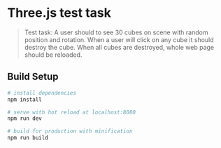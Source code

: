 # Three.js test task

> Test task: A user should to see 30 cubes on scene with random position and rotation. When a user will click on any cube it should destroy the cube. When all cubes are destroyed, whole web page should be reloaded.

## Build Setup

``` bash
# install dependencies
npm install

# serve with hot reload at localhost:8080
npm run dev

# build for production with minification
npm run build
```
